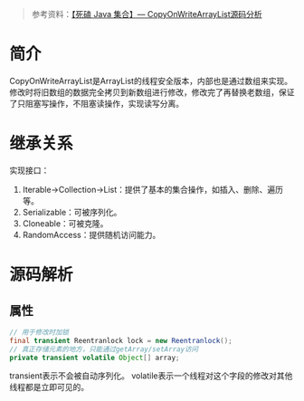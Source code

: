 >参考资料：[【死磕 Java 集合】— CopyOnWriteArrayList源码分析](http://cmsblogs.com/?p=4729)

# 简介
CopyOnWriteArrayList是ArrayList的线程安全版本，内部也是通过数组来实现。修改时将旧数组的数据完全拷贝到新数组进行修改，修改完了再替换老数组，保证了只阻塞写操作，不阻塞读操作，实现读写分离。

# 继承关系
实现接口：
1. Iterable->Collection->List：提供了基本的集合操作，如插入、删除、遍历等。
2. Serializable：可被序列化。
3. Cloneable：可被克隆。
4. RandomAccess：提供随机访问能力。

# 源码解析
## 属性
```Java
// 用于修改时加锁
final transient Reentranlock lock = new Reentranlock();
// 真正存储元素的地方，只能通过getArray/setArray访问
private transient volatile Object[] array;
```
transient表示不会被自动序列化。
volatile表示一个线程对这个字段的修改对其他线程都是立即可见的。
